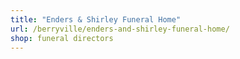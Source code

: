 ```yaml
---
title: "Enders & Shirley Funeral Home"
url: /berryville/enders-and-shirley-funeral-home/
shop: funeral directors
---
```


